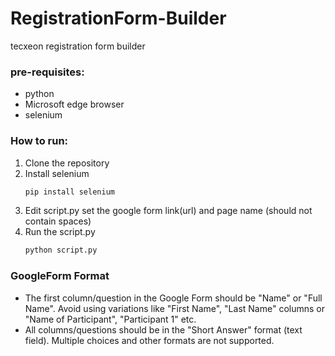 # RegistrationForm-Builder
tecxeon registration form builder

### pre-requisites:
- python
- Microsoft edge browser
- selenium

### How to run:
1. Clone the repository
2. Install selenium 
    ```bash 
    pip install selenium
    ```
2. Edit script.py set the google form link(url) and page name (should not contain spaces)
3. Run the script.py 
    ```py
    python script.py
    ```
### GoogleForm Format
- The first column/question in the Google Form should be "Name" or "Full Name". Avoid using variations like "First Name", "Last Name" columns or "Name of Participant", "Participant 1" etc.
- All columns/questions should be in the "Short Answer" format (text field). Multiple choices and other formats are not supported.
